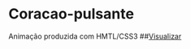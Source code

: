 # Coracao-pulsante
Animação produzida com HMTL/CSS3
##[Visualizar](https://nogueira-lucas.github.io/Coracao-pulsante/)
